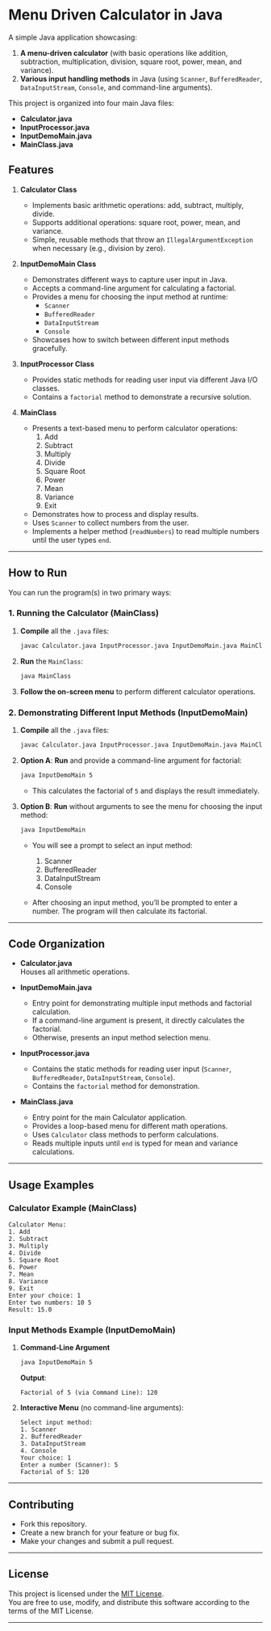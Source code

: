 # Menu Driven Calculator in Java

A simple Java application showcasing:
1. **A menu-driven calculator** (with basic operations like addition, subtraction, multiplication, division, square root, power, mean, and variance).
2. **Various input handling methods** in Java (using `Scanner`, `BufferedReader`, `DataInputStream`, `Console`, and command-line arguments).

This project is organized into four main Java files:
- **Calculator.java**  
- **InputProcessor.java**  
- **InputDemoMain.java**  
- **MainClass.java**

## Features

1. **Calculator Class**  
   - Implements basic arithmetic operations: add, subtract, multiply, divide.  
   - Supports additional operations: square root, power, mean, and variance.
   - Simple, reusable methods that throw an `IllegalArgumentException` when necessary (e.g., division by zero).

2. **InputDemoMain Class**  
   - Demonstrates different ways to capture user input in Java.  
   - Accepts a command-line argument for calculating a factorial.  
   - Provides a menu for choosing the input method at runtime:
     - `Scanner`
     - `BufferedReader`
     - `DataInputStream`
     - `Console`
   - Showcases how to switch between different input methods gracefully.

3. **InputProcessor Class**  
   - Provides static methods for reading user input via different Java I/O classes.  
   - Contains a `factorial` method to demonstrate a recursive solution.

4. **MainClass**  
   - Presents a text-based menu to perform calculator operations:
     1. Add  
     2. Subtract  
     3. Multiply  
     4. Divide  
     5. Square Root  
     6. Power  
     7. Mean  
     8. Variance  
     9. Exit  
   - Demonstrates how to process and display results.
   - Uses `Scanner` to collect numbers from the user.  
   - Implements a helper method (`readNumbers`) to read multiple numbers until the user types `end`.

---

## How to Run

You can run the program(s) in two primary ways:

### 1. Running the Calculator (MainClass)

1. **Compile** all the `.java` files:
   ```bash
   javac Calculator.java InputProcessor.java InputDemoMain.java MainClass.java
   ```
2. **Run** the `MainClass`:
   ```bash
   java MainClass
   ```
3. **Follow the on-screen menu** to perform different calculator operations.

### 2. Demonstrating Different Input Methods (InputDemoMain)

1. **Compile** all the `.java` files:
   ```bash
   javac Calculator.java InputProcessor.java InputDemoMain.java MainClass.java
   ```
2. **Option A**: **Run** and provide a command-line argument for factorial:
   ```bash
   java InputDemoMain 5
   ```
   - This calculates the factorial of `5` and displays the result immediately.
   
3. **Option B**: **Run** without arguments to see the menu for choosing the input method:
   ```bash
   java InputDemoMain
   ```
   - You will see a prompt to select an input method:
     1. Scanner
     2. BufferedReader
     3. DataInputStream
     4. Console

   - After choosing an input method, you’ll be prompted to enter a number. The program will then calculate its factorial.

---

## Code Organization

- **Calculator.java**  
  Houses all arithmetic operations.

- **InputDemoMain.java**  
  - Entry point for demonstrating multiple input methods and factorial calculation.
  - If a command-line argument is present, it directly calculates the factorial.
  - Otherwise, presents an input method selection menu.

- **InputProcessor.java**  
  - Contains the static methods for reading user input (`Scanner`, `BufferedReader`, `DataInputStream`, `Console`).
  - Contains the `factorial` method for demonstration.

- **MainClass.java**  
  - Entry point for the main Calculator application.
  - Provides a loop-based menu for different math operations.
  - Uses `Calculator` class methods to perform calculations.
  - Reads multiple inputs until `end` is typed for mean and variance calculations.

---

## Usage Examples

### Calculator Example (MainClass)
```
Calculator Menu:
1. Add
2. Subtract
3. Multiply
4. Divide
5. Square Root
6. Power
7. Mean
8. Variance
9. Exit
Enter your choice: 1
Enter two numbers: 10 5
Result: 15.0
```

### Input Methods Example (InputDemoMain)

1. **Command-Line Argument**  
   ```bash
   java InputDemoMain 5
   ```
   **Output**:  
   ```
   Factorial of 5 (via Command Line): 120
   ```

2. **Interactive Menu** (no command-line arguments):
   ```
   Select input method:
   1. Scanner
   2. BufferedReader
   3. DataInputStream
   4. Console
   Your choice: 1
   Enter a number (Scanner): 5
   Factorial of 5: 120
   ```

---

## Contributing

- Fork this repository.
- Create a new branch for your feature or bug fix.
- Make your changes and submit a pull request.

---

## License

This project is licensed under the [MIT License](LICENSE).  
You are free to use, modify, and distribute this software according to the terms of the MIT License.

---
